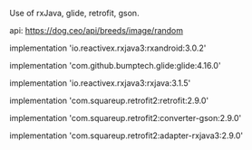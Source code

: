 Use of rxJava, glide, retrofit, gson.

api: https://dog.ceo/api/breeds/image/random

implementation 'io.reactivex.rxjava3:rxandroid:3.0.2'

implementation 'com.github.bumptech.glide:glide:4.16.0'

implementation 'io.reactivex.rxjava3:rxjava:3.1.5'

implementation 'com.squareup.retrofit2:retrofit:2.9.0'

implementation 'com.squareup.retrofit2:converter-gson:2.9.0'

implementation 'com.squareup.retrofit2:adapter-rxjava3:2.9.0'
